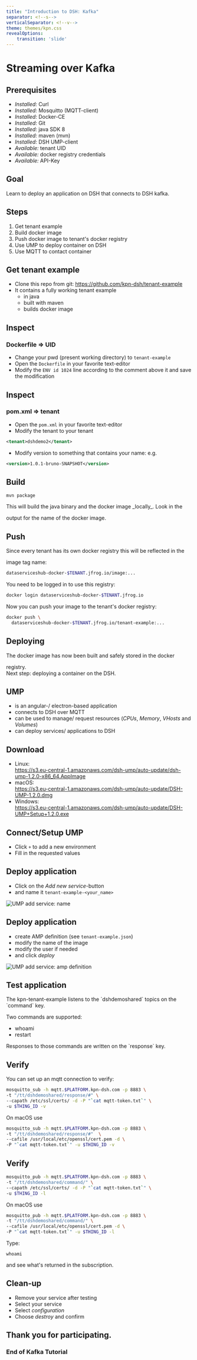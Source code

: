 ```yaml
---
title: "Introduction to DSH: Kafka"
separator: <!--s-->
verticalSeparator: <!--v-->
theme: themes/kpn.css
revealOptions:
    transition: 'slide'
---
```

<!-- .slide: data-background="./images/kpn-intro-bg-md.jpg" -->
# Streaming over Kafka

<!--s-->
## Prerequisites
- _Installed:_ Curl
- _Installed:_ Mosquitto (MQTT-client)
- _Installed:_ Docker-CE
- _Installed:_ Git
- _Installed:_ java SDK 8
- _Installed:_ maven (mvn) 
- _Installed:_ DSH UMP-client
- _Available:_ tenant UID
- _Available:_ docker registry credentials
- _Available:_ API-Key

<!--s-->
## Goal 

<!-- .element: class="lefty" -->Learn to deploy an application on DSH that connects to DSH kafka.

<!--s-->
## Steps

1. Get tenant example
2. Build docker image
3. Push docker image to tenant's docker registry
4. Use UMP to deploy container on DSH
5. Use MQTT to contact container

<!--s-->
## Get tenant example
- Clone this repo from git: https://github.com/kpn-dsh/tenant-example
- It contains a fully working tenant example
  - in java
  - built with maven
  - builds docker image

<!--s-->
## Inspect
### Dockerfile => UID

- Change your pwd (present working directory) to `tenant-example`
- Open the `Dockerfile` in your favorite text-editor
- Modify the `ENV id 1024` line according to the comment above it and save the
  modification

<!--s-->
## Inspect
### pom.xml => tenant 
- Open the `pom.xml` in your favorite text-editor
- Modify the tenant to your tenant
```xml
<tenant>dshdemo2</tenant>
```
- Modify version to something that contains your name: e.g.
```xml
<version>1.0.1-bruno-SNAPSHOT</version> 
```

<!--s-->
## Build
```
mvn package
```
<!-- .element: class="lefty" -->This will build the java binary and the docker image _locally_. Look in the
output for the name of the docker image.

<!--s-->
## Push
<!-- .element: class="lefty" -->Since every tenant has its own docker registry this will be reflected in the
image tag name:
```bash
dataserviceshub-docker-$TENANT.jfrog.io/image:...
```
<!-- .element: class="lefty" -->You need to be logged in to use this registry:
```bash
docker login dataserviceshub-docker-$TENANT.jfrog.io
```
<!-- .element: class="lefty" -->Now you can push your image to the tenant's docker registry:

```bash
docker push \
  dataserviceshub-docker-$TENANT.jfrog.io/tenant-example:...
```

<!--s-->
## Deploying
<!-- .element: class="lefty" -->The docker image has now been built and safely stored in the docker
registry.   
Next step: deploying a container on the DSH.

<!--s-->
## UMP
- is an angular-/ electron-based application 
- connects to DSH over MQTT
- can be used to manage/ request resources (_CPUs_, _Memory_, _VHosts_ and _Volumes_)
- can deploy services/ applications to DSH
<!--s-->
## Download
- Linux:<br>https://s3.eu-central-1.amazonaws.com/dsh-ump/auto-update/dsh-ump-1.2.0-x86_64.AppImage
- macOS:<br>https://s3.eu-central-1.amazonaws.com/dsh-ump/auto-update/DSH-UMP-1.2.0.dmg
- Windows:<br>https://s3.eu-central-1.amazonaws.com/dsh-ump/auto-update/DSH-UMP+Setup+1.2.0.exe

<!--s-->
## Connect/Setup UMP

- Click `+` to add a new environment
- Fill in the requested values

<!--s-->
## Deploy application
- Click on the _Add new service_-button 
- and name it `tenant-example-<your_name>`
<!--v-->
![UMP add service: name](images/UMP-dshdemo-add-service1.png)
<!--v-->
## Deploy application
- create AMP definition (see `tenant-example.json`)
- modify the name of the image
- modify the user if needed
- and click _deploy_
<!--v-->
![UMP add service: amp definition](images/UMP-dshdemo-add-service2.png)
<!--s-->
## Test application
<!-- .element: class="lefty" -->The kpn-tenant-example listens to the `dshdemoshared` topics on the `command` key.  
Two commands are supported:
- whoami
- restart

<!-- .element: class="lefty" -->Responses to those commands are written on the `response` key.
<!--s-->
## Verify
<!-- .element: class="lefty" -->You can set up an mqtt connection to verify:
```bash
mosquitto_sub -h mqtt.$PLATFORM.kpn-dsh.com -p 8883 \
-t "/tt/dshdemoshared/response/#" \
--capath /etc/ssl/certs/ -d -P "`cat mqtt-token.txt`" \
-u $THING_ID -v
```
<!-- .element: class="lefty" -->On macOS use
```bash
mosquitto_sub -h mqtt.$PLATFORM.kpn-dsh.com -p 8883 \
-t "/tt/dshdemoshared/response/#"  \
--cafile /usr/local/etc/openssl/cert.pem -d \ 
-P "`cat mqtt-token.txt`" -u $THING_ID -v
```

<!--s-->
## Verify
```bash
mosquitto_pub -h mqtt.$PLATFORM.kpn-dsh.com -p 8883 \
-t "/tt/dshdemoshared/command/" \
--capath /etc/ssl/certs/ -d -P "`cat mqtt-token.txt`" \
-u $THING_ID -l
```
<!-- .element: class="lefty" -->On macOS use
```bash
mosquitto_pub -h mqtt.$PLATFORM.kpn-dsh.com -p 8883 \
-t "/tt/dshdemoshared/command/" \
--cafile /usr/local/etc/openssl/cert.pem -d \
-P "`cat mqtt-token.txt`" -u $THING_ID -l
```
<!-- .element: class="lefty" -->Type:
```
whoami 
```
<!-- .element: class="lefty" -->and see what's returned in the subscription.
<!--s-->
## Clean-up
- Remove your service after testing
- Select your service
- Select _configuration_
- Choose _destroy_ and confirm
<!--s-->
<!-- .slide: data-background="./images/kpn-end-bg-md.jpg" -->
## Thank you for participating.
### End of Kafka Tutorial